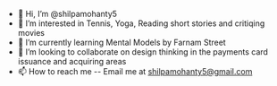 - 👋 Hi, I’m @shilpamohanty5
- 👀 I’m interested in Tennis, Yoga, Reading short stories and critiqing movies
- 🌱 I’m currently learning Mental Models by Farnam Street
- 💞️ I’m looking to collaborate on design thinking in the payments card issuance and acquiring areas
- 📫 How to reach me -- Email me at shilpamohanty5@gmail.com

<!---
shilpamohanty5/shilpamohanty5 is a ✨ special ✨ repository because its `README.md` (this file) appears on your GitHub profile.
You can click the Preview link to take a look at your changes.
--->
